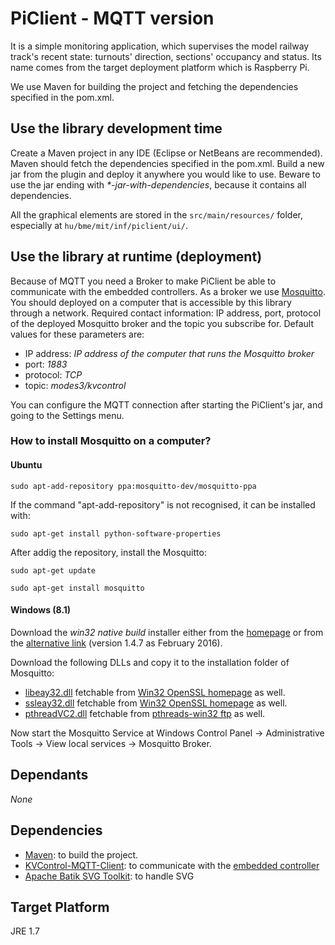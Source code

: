# PiClient - MQTT version

It is a simple monitoring application, which supervises the model railway track's recent state: turnouts' direction, sections' occupancy and status. Its name comes from the target deployment platform which is Raspberry Pi.

We use Maven for building the project and fetching the dependencies specified in the pom.xml.

## Use the library development time

Create a Maven project in any IDE (Eclipse or NetBeans are recommended). Maven should fetch the dependencies specified in the pom.xml. Build a new jar from the plugin and deploy it anywhere you would like to use. Beware to use the jar ending with _*-jar-with-dependencies_, because it contains all dependencies.

All the graphical elements are stored in the `src/main/resources/` folder, especially at `hu/bme/mit/inf/piclient/ui/`.

## Use the library at runtime (deployment)

Because of MQTT you need a Broker to make PiClient be able to communicate with the embedded controllers. As a broker we use [Mosquitto](http://www.eclipse.org/mosquitto/). You should deployed on a computer that is accessible by this library through a network. Required contact information: IP address, port, protocol of the deployed Mosquitto broker and the topic you subscribe for. Default values for these parameters are:

* IP address: *IP address of the computer that runs the Mosquitto broker*
* port: *1883*
* protocol: *TCP*
* topic: *modes3/kvcontrol*

You can configure the MQTT connection after starting the PiClient's jar, and going to the Settings menu.

### How to install Mosquitto on a computer?

#### Ubuntu

`sudo apt-add-repository ppa:mosquitto-dev/mosquitto-ppa`

If the command "apt-add-repository" is not recognised, it can be installed with:

`sudo apt-get install python-software-properties`

After addig the repository, install the Mosquitto:

`sudo apt-get update`

`sudo apt-get install mosquitto`


#### Windows (8.1)

Download the *win32 native build* installer either from the [homepage](http://www.eclipse.org/mosquitto/download/#windows) or from the [alternative link](http://home.sch.bme.hu/~benjo123/mqtt/mosquitto-1.4.7-install-win32.exe) (version 1.4.7 as February 2016).

Download the following DLLs and copy it to the installation folder of Mosquitto:

* [libeay32.dll](http://home.sch.bme.hu/~benjo123/mqtt/libeay32.dll) fetchable from [Win32 OpenSSL homepage](http://slproweb.com/products/Win32OpenSSL.html) as well.
* [ssleay32.dll](http://home.sch.bme.hu/~benjo123/mqtt/ssleay32.dll) fetchable from [Win32 OpenSSL homepage](http://slproweb.com/products/Win32OpenSSL.html) as well.
* [pthreadVC2.dll](http://home.sch.bme.hu/~benjo123/mqtt/pthreadVC2.dll) fetchable from [pthreads-win32 ftp](ftp://sources.redhat.com/pub/pthreads-win32/dll-latest/dll/x86/) as well.

Now start the Mosquitto Service at Windows Control Panel -> Administrative Tools -> View local services -> Mosquitto Broker.

## Dependants

*None*

## Dependencies

* [Maven](https://maven.apache.org/download.cgi): to build the project.
* [KVControl-MQTT-Client](https://github.com/FTSRG/BME-MODES3/tree/master/hu.bme.mit.inf.kvcontrol.mqtt.client): to communicate with the [embedded controller](https://github.com/FTSRG/BME-MODES3/tree/master/hu.bme.mit.inf.master.mqtt.client)
* [Apache Batik SVG Toolkit](http://mvnrepository.com/artifact/batik/batik-swing): to handle SVG

## Target Platform ##
JRE 1.7